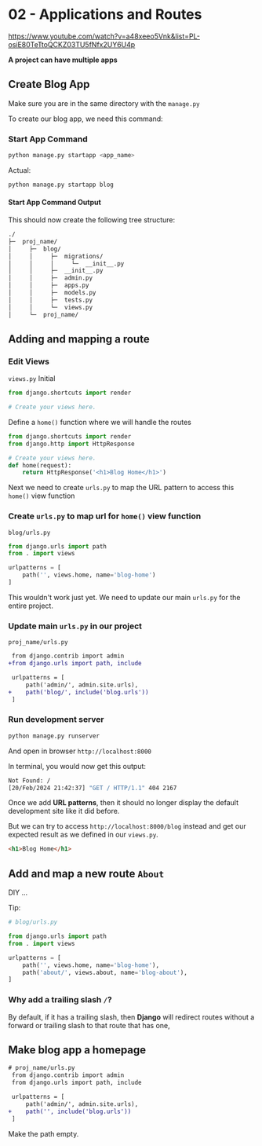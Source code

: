 # 02 - Applications and Routes

https://www.youtube.com/watch?v=a48xeeo5Vnk&list=PL-osiE80TeTtoQCKZ03TU5fNfx2UY6U4p

**A project can have multiple apps**

## Create Blog App

Make sure you are in the same directory with the `manage.py`

To create our blog app, we need this command:

### Start App Command

```bash
python manage.py startapp <app_name>
```

Actual:

```bash
python manage.py startapp blog
```

#### Start App Command Output

This should now create the following tree structure:

```txt
./
├─  proj_name/
│     ├─  blog/
│     │     ├─  migrations/
│     │     │     └─  __init__.py
│     │     ├─  __init__.py
│     │     ├─  admin.py
│     │     ├─  apps.py
│     │     ├─  models.py
│     │     ├─  tests.py
│     │     └─  views.py
│     └─  proj_name/
```

## Adding and mapping a route

### Edit Views

`views.py` Initial

```py
from django.shortcuts import render

# Create your views here.

```

Define a `home()` function where we will handle the routes

```py
from django.shortcuts import render
from django.http import HttpResponse

# Create your views here.
def home(request):
    return HttpResponse('<h1>Blog Home</h1>')
```

Next we need to create `urls.py` to map the URL pattern to access this `home()` view function

### Create `urls.py` to map url for `home()` view function

`blog/urls.py`

```py
from django.urls import path
from . import views

urlpatterns = [
    path('', views.home, name='blog-home')
]
```

This wouldn't work just yet. We need to update our main `urls.py` for the entire project.

### Update main `urls.py` in our project

`proj_name/urls.py`

```diff
 from django.contrib import admin
+from django.urls import path, include

 urlpatterns = [
     path('admin/', admin.site.urls),
+    path('blog/', include('blog.urls'))
 ]
```

### Run development server

```bash
python manage.py runserver
```

And open in browser `http://localhost:8000`

In terminal, you would now get this output:

```bash
Not Found: /
[20/Feb/2024 21:42:37] "GET / HTTP/1.1" 404 2167
```

Once we add **URL patterns**, then it should no longer display the default development site like it did before.

But we can try to access `http://localhost:8000/blog` instead and get our expected result as we defined in our `views.py`.

```html
<h1>Blog Home</h1>
```

## Add and map a new route `About`

DIY ...

Tip:

```py
# blog/urls.py

from django.urls import path
from . import views

urlpatterns = [
    path('', views.home, name='blog-home'),
    path('about/', views.about, name='blog-about'),
]
```

### Why add a trailing slash `/`?

By default, if it has a trailing slash, then **Django** will redirect routes without a forward or trailing slash to that route that has one,

## Make blog app a homepage

```diff
# proj_name/urls.py
 from django.contrib import admin
 from django.urls import path, include

 urlpatterns = [
     path('admin/', admin.site.urls),
+    path('', include('blog.urls'))
 ]
```

Make the path empty.
